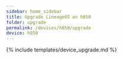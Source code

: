```yaml
---
sidebar: home_sidebar
title: Upgrade LineageOS on h850
folder: upgrade
permalink: /devices/h850/upgrade
device: h850
---
```

{% include templates/device_upgrade.md %}

